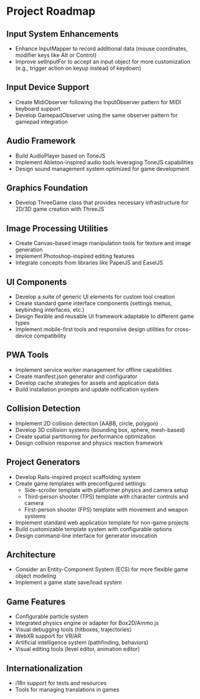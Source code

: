# Project Roadmap

## Input System Enhancements
- Enhance InputMapper to record additional data (mouse coordinates, modifier keys like Alt or Control)
- Improve setInputFor to accept an input object for more customization (e.g., trigger action on keyup instead of keydown)

## Input Device Support
- Create MidiObserver following the InputObserver pattern for MIDI keyboard support
- Develop GamepadObserver using the same observer pattern for gamepad integration

## Audio Framework
- Build AudioPlayer based on ToneJS
- Implement Ableton-inspired audio tools leveraging ToneJS capabilities
- Design sound management system optimized for game development

## Graphics Foundation
- Develop ThreeGame class that provides necessary infrastructure for 2D/3D game creation with ThreeJS

## Image Processing Utilities
- Create Canvas-based image manipulation tools for texture and image generation
- Implement Photoshop-inspired editing features
- Integrate concepts from libraries like PaperJS and EaselJS

## UI Components
- Develop a suite of generic UI elements for custom tool creation
- Create standard game interface components (settings menus, keybinding interfaces, etc.)
- Design flexible and reusable UI framework adaptable to different game types
- Implement mobile-first tools and responsive design utilities for cross-device compatibility

## PWA Tools
- Implement service worker management for offline capabilities
- Create manifest.json generator and configurator
- Develop cache strategies for assets and application data
- Build installation prompts and update notification system

## Collision Detection
- Implement 2D collision detection (AABB, circle, polygon)
- Develop 3D collision systems (bounding box, sphere, mesh-based)
- Create spatial partitioning for performance optimization
- Design collision response and physics reaction framework

## Project Generators
- Develop Rails-inspired project scaffolding system
- Create game templates with preconfigured settings:
  - Side-scroller template with platformer physics and camera setup
  - Third-person shooter (TPS) template with character controls and camera
  - First-person shooter (FPS) template with movement and weapon systems
- Implement standard web application template for non-game projects
- Build customizable template system with configurable options
- Design command-line interface for generator invocation

## Architecture
- Consider an Entity-Component System (ECS) for more flexible game object modeling
- Implement a game state save/load system

## Game Features
- Configurable particle system
- Integrated physics engine or adapter for Box2D/Ammo.js
- Visual debugging tools (hitboxes, trajectories)
- WebXR support for VR/AR
- Artificial intelligence system (pathfinding, behaviors)
- Visual editing tools (level editor, animation editor)

## Internationalization
- i18n support for texts and resources
- Tools for managing translations in games
